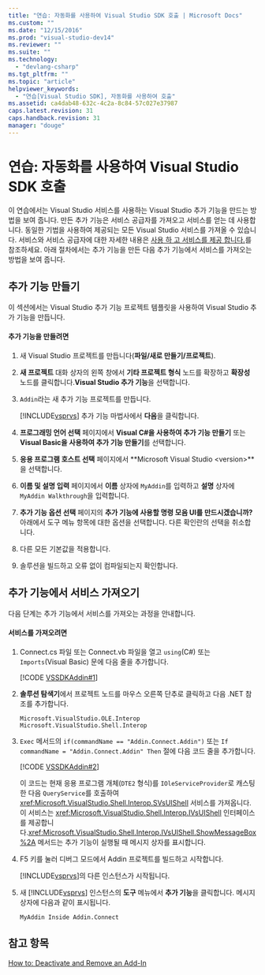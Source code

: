 ```yaml
---
title: "연습: 자동화를 사용하여 Visual Studio SDK 호출 | Microsoft Docs"
ms.custom: ""
ms.date: "12/15/2016"
ms.prod: "visual-studio-dev14"
ms.reviewer: ""
ms.suite: ""
ms.technology: 
  - "devlang-csharp"
ms.tgt_pltfrm: ""
ms.topic: "article"
helpviewer_keywords: 
  - "연습[Visual Studio SDK], 자동화를 사용하여 호출"
ms.assetid: ca4dab48-632c-4c2a-8c84-57c027e37987
caps.latest.revision: 31
caps.handback.revision: 31
manager: "douge"
---
```

# 연습: 자동화를 사용하여 Visual Studio SDK 호출
이 연습에서는 Visual Studio 서비스를 사용하는 Visual Studio 추가 기능을 만드는 방법을 보여 줍니다. 만든 추가 기능은 서비스 공급자를 가져오고 서비스를 얻는 데 사용합니다. 동일한 기법을 사용하여 제공되는 모든 Visual Studio 서비스를 가져올 수 있습니다. 서비스와 서비스 공급자에 대한 자세한 내용은 [사용 하 고 서비스를 제공 합니다.](../extensibility/using-and-providing-services.md)를 참조하세요. 아래 절차에서는 추가 기능을 만든 다음 추가 기능에서 서비스를 가져오는 방법을 보여 줍니다.  
  
## 추가 기능 만들기  
 이 섹션에서는 Visual Studio 추가 기능 프로젝트 템플릿을 사용하여 Visual Studio 추가 기능을 만듭니다.  
  
#### 추가 기능을 만들려면  
  
1.  새 Visual Studio 프로젝트를 만듭니다\(**파일\/새로 만들기\/프로젝트**\).  
  
2.  **새 프로젝트** 대화 상자의 왼쪽 창에서 **기타 프로젝트 형식** 노드를 확장하고 **확장성** 노드를 클릭합니다.**Visual Studio 추가 기능**을 선택합니다.  
  
3.  `Addin`라는 새 추가 기능 프로젝트를 만듭니다.  
  
     [!INCLUDE[vsprvs](../code-quality/includes/vsprvs_md.md)] 추가 기능 마법사에서 **다음**을 클릭합니다.  
  
4.  **프로그래밍 언어 선택** 페이지에서 **Visual C\#을 사용하여 추가 기능 만들기** 또는 **Visual Basic을 사용하여 추가 기능 만들기**를 선택합니다.  
  
5.  **응용 프로그램 호스트 선택** 페이지에서 **Microsoft Visual Studio \<version\>**을 선택합니다.  
  
6.  **이름 및 설명 입력** 페이지에서 **이름** 상자에 `MyAddin`를 입력하고 **설명** 상자에 `MyAddin Walkthrough`을 입력합니다.  
  
7.  **추가 기능 옵션 선택** 페이지의 **추가 기능에 사용할 명령 모음 UI를 만드시겠습니까?** 아래에서 도구 메뉴 항목에 대한 옵션을 선택합니다. 다른 확인란의 선택을 취소합니다.  
  
8.  다른 모든 기본값을 적용합니다.  
  
9. 솔루션을 빌드하고 오류 없이 컴파일되는지 확인합니다.  
  
## 추가 기능에서 서비스 가져오기  
 다음 단계는 추가 기능에서 서비스를 가져오는 과정을 안내합니다.  
  
#### 서비스를 가져오려면  
  
1.  Connect.cs 파일 또는 Connect.vb 파일을 열고 `using`\(C\#\) 또는 `Imports`\(Visual Basic\) 문에 다음 줄을 추가합니다.  
  
     [!CODE [VSSDKAddin#1](../CodeSnippet/VS_Snippets_VSSDK/vssdkaddin#1)]  
  
2.  **솔루션 탐색기**에서 프로젝트 노드를 마우스 오른쪽 단추로 클릭하고 다음 .NET 참조를 추가합니다.  
  
    ```  
    Microsoft.VisualStudio.OLE.Interop Microsoft.VisualStudio.Shell.Interop  
    ```  
  
3.  `Exec` 메서드의 `if(commandName == "Addin.Connect.Addin")` 또는 `If commandName = "Addin.Connect.Addin" Then` 절에 다음 코드 줄을 추가합니다.  
  
     [!CODE [VSSDKAddin#2](../CodeSnippet/VS_Snippets_VSSDK/vssdkaddin#2)]  
  
     이 코드는 현재 응용 프로그램 개체\(`DTE2` 형식\)를 `IOleServiceProvider`로 캐스팅한 다음 `QueryService`를 호출하여 <xref:Microsoft.VisualStudio.Shell.Interop.SVsUIShell> 서비스를 가져옵니다. 이 서비스는 <xref:Microsoft.VisualStudio.Shell.Interop.IVsUIShell> 인터페이스를 제공합니다.<xref:Microsoft.VisualStudio.Shell.Interop.IVsUIShell.ShowMessageBox%2A> 메서드는 추가 기능이 실행될 때 메시지 상자를 표시합니다.  
  
4.  F5 키를 눌러 디버그 모드에서 Addin 프로젝트를 빌드하고 시작합니다.  
  
     [!INCLUDE[vsprvs](../code-quality/includes/vsprvs_md.md)]의 다른 인스턴스가 시작됩니다.  
  
5.  새 [!INCLUDE[vsprvs](../code-quality/includes/vsprvs_md.md)] 인스턴스의 **도구** 메뉴에서 **추가 기능**을 클릭합니다. 메시지 상자에 다음과 같이 표시됩니다.  
  
    ```  
    MyAddin Inside Addin.Connect  
    ```  
  
## 참고 항목  
 [How to: Deactivate and Remove an Add\-In](../Topic/How%20to:%20Deactivate%20and%20Remove%20an%20Add-In.md)